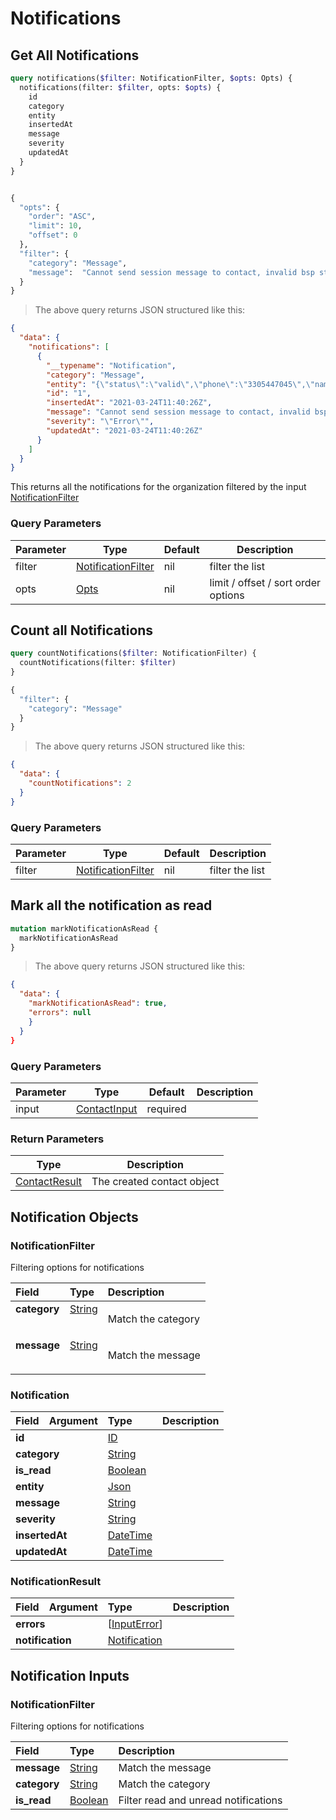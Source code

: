 # Notifications

## Get All Notifications

```graphql
query notifications($filter: NotificationFilter, $opts: Opts) {
  notifications(filter: $filter, opts: $opts) {
    id
    category
    entity
    insertedAt
    message
    severity
    updatedAt
  }
}


{
  "opts": {
    "order": "ASC",
    "limit": 10,
    "offset": 0
  },
  "filter": {
    "category": "Message",
    "message":  "Cannot send session message to contact, invalid bsp status."
  }
}
```

> The above query returns JSON structured like this:

```json
{
  "data": {
    "notifications": [
      {
        "__typename": "Notification",
        "category": "Message",
        "entity": "{\"status\":\"valid\",\"phone\":\"3305447045\",\"name\":\"Adelle Cavin\",\"last_message_at\":\"2021-03-24T09:50:22Z\",\"is_hsm\":null,\"id\":9,\"group_id\":null,\"flow_id\":null,\"bsp_status\":\"hsm\"}",
        "id": "1",
        "insertedAt": "2021-03-24T11:40:26Z",
        "message": "Cannot send session message to contact, invalid bsp status.",
        "severity": "\"Error\"",
        "updatedAt": "2021-03-24T11:40:26Z"
      }
    ]
  }
}
```

This returns all the notifications for the organization filtered by the input <a href="#Notificationfilter">NotificationFilter</a>

### Query Parameters

| Parameter | Type                                                 | Default | Description                         |
| --------- | ---------------------------------------------------- | ------- | ----------------------------------- |
| filter    | <a href="#Notificationfilter">NotificationFilter</a> | nil     | filter the list                     |
| opts      | <a href="#opts">Opts</a>                             | nil     | limit / offset / sort order options |

## Count all Notifications

```graphql
query countNotifications($filter: NotificationFilter) {
  countNotifications(filter: $filter)
}

{
  "filter": {
    "category": "Message"
  }
}
```

> The above query returns JSON structured like this:

```json
{
  "data": {
    "countNotifications": 2
  }
}
```

### Query Parameters

| Parameter | Type                                                 | Default | Description     |
| --------- | ---------------------------------------------------- | ------- | --------------- |
| filter    | <a href="#Notificationfilter">NotificationFilter</a> | nil     | filter the list |


## Mark all the notification as read

```graphql
mutation markNotificationAsRead {
  markNotificationAsRead
}

```

> The above query returns JSON structured like this:

```json
{
  "data": {
    "markNotificationAsRead": true,
    "errors": null
    }
  }
}
```

### Query Parameters

Parameter | Type | Default | Description
--------- | ---- | ------- | -----------
input | <a href="#contactinput">ContactInput</a> | required ||

### Return Parameters
Type | Description
| ---- | -----------
<a href="#contactresult">ContactResult</a> | The created contact object


## Notification Objects

### NotificationFilter

Filtering options for notifications

<table>
<thead>
<tr>
<th colspan="2" align="left">Field</th>
<th align="left">Type</th>
<th align="left">Description</th>
</tr>
</thead>
<tbody>
<tr>
<td colspan="2" valign="top"><strong>category</strong></td>
<td valign="top"><a href="#string">String</a></td>
<td>

Match the category

</td>
</tr>
<tr>
<td colspan="2" valign="top"><strong>message</strong></td>
<td valign="top"><a href="#string">String</a></td>
<td>

Match the message

</td>
</tr>
</td>
</tr>
</tbody>
</table>

### Notification

<table>
<thead>
<tr>
<th align="left">Field</th>
<th align="right">Argument</th>
<th align="left">Type</th>
<th align="left">Description</th>
</tr>
</thead>
<tbody>
<tr>
<td colspan="2" valign="top"><strong>id</strong></td>
<td valign="top"><a href="#id">ID</a></td>
<td></td>
</tr>
<tr>
<td colspan="2" valign="top"><strong>category</strong></td>
<td valign="top"><a href="#string">String</a></td>
<td></td>
</tr>

<tr>
<td colspan="2" valign="top"><strong>is_read</strong></td>
<td valign="top"><a href="#boolean">Boolean</a></td>
<td></td>
</tr>

<tr>
<td colspan="2" valign="top"><strong>entity</strong></td>
<td valign="top"><a href="#json">Json</a></td>
<td></td>
</tr>
<tr>
<td colspan="2" valign="top"><strong>message</strong></td>
<td valign="top"><a href="#string">String</a></td>
<td></td>
</tr>
<tr>
<td colspan="2" valign="top"><strong>severity</strong></td>
<td valign="top"><a href="#string">String</a></td>
<td></td>
</tr>
<tr>
<td colspan="2" valign="top"><strong>insertedAt</strong></td>
<td valign="top"><a href="#datetime">DateTime</a></td>
<td></td>
</tr>
<tr>
<td colspan="2" valign="top"><strong>updatedAt</strong></td>
<td valign="top"><a href="#datetime">DateTime</a></td>
<td></td>
</tr>
</tbody>
</table>

### NotificationResult

<table>
<thead>
<tr>
<th align="left">Field</th>
<th align="right">Argument</th>
<th align="left">Type</th>
<th align="left">Description</th>
</tr>
</thead>
<tbody>
<tr>
<td colspan="2" valign="top"><strong>errors</strong></td>
<td valign="top">[<a href="#inputerror">InputError</a>]</td>
<td></td>
</tr>
<tr>
<td colspan="2" valign="top"><strong>notification</strong></td>
<td valign="top"><a href="#notification">Notification</a></td>
<td></td>
</tr>
</tbody>
</table>

## Notification Inputs

### NotificationFilter

Filtering options for notifications

<table>
<thead>
<tr>
<th colspan="2" align="left">Field</th>
<th align="left">Type</th>
<th align="left">Description</th>
</tr>
</thead>
<tbody>
<tr>
<td colspan="2" valign="top"><strong>message</strong></td>
<td valign="top"><a href="#string">String</a></td>
<td>Match the message</td>
</tr>
<tr>
<td colspan="2" valign="top"><strong>category</strong></td>
<td valign="top"><a href="#string">String</a></td>
<td>Match the category</td>
</tr>

<tr>
<td colspan="2" valign="top"><strong>is_read</strong></td>
<td valign="top"><a href="#boolean">Boolean</a></td>
<td>Filter read and unread notifications</td>
</tr>
</tbody>
</table>
